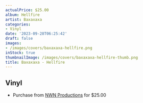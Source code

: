 ```yaml
---
actualPrice: $25.00
album: Hellfire
artist: Baxaxaxa
categories:
- Vinyl
date: '2023-09-28T06:25:42'
draft: false
images:
- /images/covers/baxaxaxa-hellfire.png
inStock: true
thumbnailImage: /images/covers/baxaxaxa-hellfire-thumb.png
title: Baxaxaxa - Hellfire
---
```


## Vinyl
* Purchase from [NWN Productions](http://shop.nwnprod.com/index.php?route=product/product&path=75&product_id=40482&sort=pd.name&order=ASC) for $25.00
